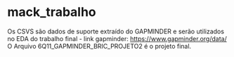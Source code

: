 # mack_trabalho

Os CSVS são dados de suporte extraído do GAPMINDER e serão utilizados no EDA do trabalho final - link gapminder: https://www.gapminder.org/data/
O Arquivo 6Q11_GAPMINDER_BRIC_PROJETO2 é o projeto final.
